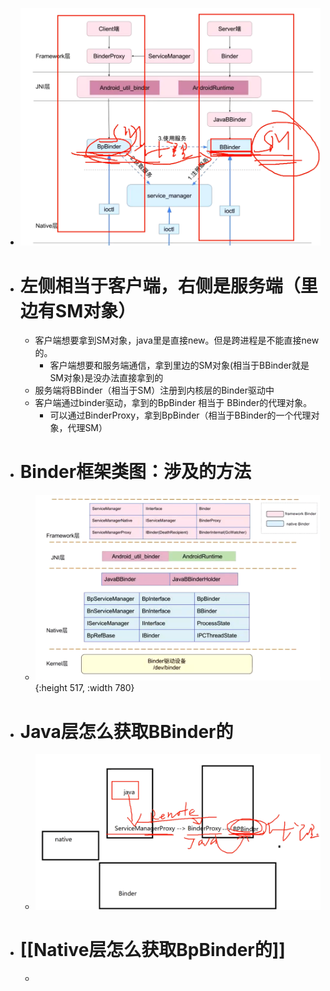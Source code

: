 - ![image.png](../assets/image_1688359965036_0.png)
- # 左侧相当于客户端，右侧是服务端（里边有SM对象）
	- 客户端想要拿到SM对象，java里是直接new。但是跨进程是不能直接new的。
		- 客户端想要和服务端通信，拿到里边的SM对象(相当于BBinder就是SM对象)是没办法直接拿到的
	- 服务端将BBinder（相当于SM）注册到内核层的Binder驱动中
	- 客户端通过binder驱动，拿到的BpBinder 相当于 BBinder的代理对象。
		- 可以通过BinderProxy，拿到BpBinder（相当于BBinder的一个代理对象，代理SM）
- # Binder框架类图：涉及的方法
	- ![image.png](../assets/image_1688546998965_0.png){:height 517, :width 780}
- # Java层怎么获取BBinder的
	- ![image.png](../assets/image_1688361038513_0.png)
- # [[Native层怎么获取BpBinder的]]
	-